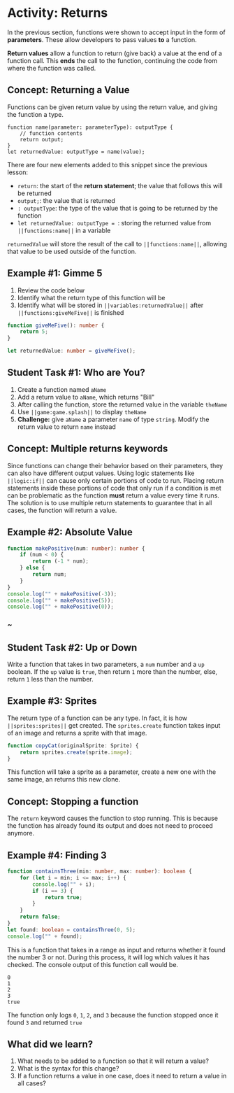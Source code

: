 # Activity: Returns

In the previous section, functions were shown to accept input in the form of **parameters**. These allow developers to pass values **to** a function.

**Return values** allow a function to return (give back) a value at the end of a function call. This **ends** the call to the function, continuing the code from where the function was called.

## Concept: Returning a Value

Functions can be given return value by using the return value, and giving the function a type.

```typescript-ignore
function name(parameter: parameterType): outputType {
    // function contents
    return output;
}
let returnedValue: outputType = name(value);
```

There are four new elements added to this snippet since the previous lesson:

* ``return``: the start of the **return statement**; the value that follows this will be returned
* ``output;``: the value that is returned
* ``: outputType``: the type of the value that is going to be returned by the function
* ``let returnedValue: outputType = ``:  storing the returned value from ``||functions:name||`` in a variable

``returnedValue`` will store the result of the call to ``||functions:name||``, allowing that value to be used outside of the function.

## Example #1: Gimme 5

1. Review the code below
2. Identify what the return type of this function will be
3. Identify what will be stored in ``||variables:returnedValue||`` after ``||functions:giveMeFive||`` is finished

```typescript
function giveMeFive(): number {
    return 5;
}

let returnedValue: number = giveMeFive();
```

## Student Task #1: Who are You?

1. Create a function named ``aName``
2. Add a return value to ``aName``, which returns "Bill"
3. After calling the function, store the returned value in the variable ``theName``
4. Use ``||game:game.splash||`` to display ``theName``
5. **Challenge:** give ``aName`` a parameter ``name`` of type ``string``. Modify the return value to return ``name`` instead

## Concept: Multiple returns keywords

Since functions can change their behavior based on their parameters, they can also have different output values. Using logic statements like ``||logic:if||`` can cause only certain portions of code to run. Placing return statements inside these portions of code that only run if a condition is met can be problematic as the function **must** return a value every time it runs. The solution is to use multiple return statements to guarantee that in all cases, the function will return a value.

## Example #2: Absolute Value

```typescript
function makePositive(num: number): number {
    if (num < 0) {
        return (-1 * num);
    } else {
        return num;
    }
}
console.log("" + makePositive(-3));
console.log("" + makePositive(5));
console.log("" + makePositive(0));
```

### ~

## Student Task #2: Up or Down

Write a function that takes in two parameters, a `num` number and a `up` boolean. If the `up` value is `true`, then return `1` more than the number, else, return `1` less than the number.

## Example #3: Sprites

The return type of a function can be any type. In fact, it is how ``||sprites:sprites||`` get created. The `sprites.create` function takes input of an image and returns a sprite with that image.	

```typescript
function copyCat(originalSprite: Sprite) {
    return sprites.create(sprite.image);
}
```

This function will take a sprite as a parameter, create a new one with the same image, an returns this new clone.

## Concept: Stopping a function

The `return` keyword causes the function to stop running. This is because the function has already found its output and does not need to proceed anymore. 

## Example #4: Finding 3

```typescript 
function containsThree(min: number, max: number): boolean {
    for (let i = min; i <= max; i++) {
        console.log("" + i);
        if (i == 3) {
            return true;
        }
    }
    return false;
}
let found: boolean = containsThree(0, 5);
console.log("" + found);
```

This is a function that takes in a range as input and returns whether it found the number 3 or not. During this process, it will log which values it has checked. The console output of this function call would be.

```
0
1
2
3
true
```

The function only logs `0`, `1`, `2`, and `3` because the function stopped once it found `3` and returned `true`

## What did we learn?

1. What needs to be added to a function so that it will return a value? 
2. What is the syntax for this change?
3. If a function returns a value in one case, does it need to return a value in all cases?
